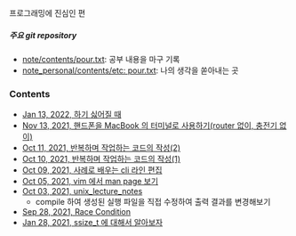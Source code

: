 프로그래밍에 진심인 편
##### 주요 git repository
- [note/contents/pour.txt](https://github.com/Liemani/note/blob/main/contents/pour.txt): 공부 내용을 마구 기록
- [note_personal/contents/etc: pour.txt](https://github.com/Liemani/note_personal/blob/main/contents/etc:%20pour.txt): 나의 생각을 쏟아내는 곳

### Contents
- [Jan 13, 2022, 하기 싫어질 때](contents/article/20220113)
- [Nov 13, 2021, 핸드폰을 MacBook 의 터미널로 사용하기(router 없이, 충전기 없이)](contents/article/20211113)
- [Oct 11, 2021, 반복하며 작업하는 코드의 작성(2)](contents/article/20211011)
- [Oct 10, 2021, 반복하며 작업하는 코드의 작성(1)](contents/article/20211010)
- [Oct 09, 2021, 사례로 배우는 cli 라인 편집](contents/article/20211009)
- [Oct 05, 2021, vim 에서 man page 보기](contents/article/20211005)
- [Oct 03, 2021, unix_lecture_notes](contents/article/20211003)
	- compile 하여 생성된 실행 파일을 직접 수정하여 출력 결과를 변경해보기
- [Sep 28, 2021, Race Condition](contents/article/20210928)
- [Jan 28, 2021, ssize\_t 에 대해서 알아보자](contents/article/20210128)
